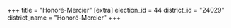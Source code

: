 +++
title = "Honoré-Mercier"
[extra]
election_id = 44
district_id = "24029"
district_name = "Honoré-Mercier"
+++
